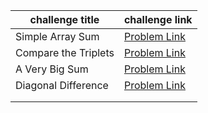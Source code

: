 | challenge title      | challenge link                                                                     |
| -------------------- | ---------------------------------------------------------------------------------- |
| Simple Array Sum     | [Problem Link](https://www.hackerrank.com/challenges/simple-array-sum/problem)     |
| Compare the Triplets | [Problem Link](https://www.hackerrank.com/challenges/compare-the-triplets/problem) |
| A Very Big Sum       | [Problem Link](https://www.hackerrank.com/challenges/a-very-big-sum/problem)       |
| Diagonal Difference  | [Problem Link](https://www.hackerrank.com/challenges/diagonal-difference/problem)  |
|                      |                                                                                    |
|                      |                                                                                    |
